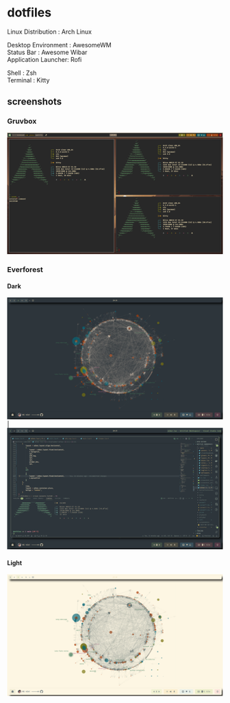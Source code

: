 # dotfiles
Linux Distribution  : Arch Linux

Desktop Environment : AwesomeWM<br/>
Status Bar          : Awesome Wibar<br/>
Application Launcher: Rofi<br/>

Shell               : Zsh<br/>
Terminal            : Kitty

## screenshots
### Gruvbox
![desktop](https://github.com/anant-357/dotfiles/blob/main/screenshots/2023-06-10-152948_1920x1080_scrot.png?raw=true)

### Everforest
#### Dark
![desktop](https://github.com/anant-357/dotfiles/blob/main/screenshots/Everforest_Desktop.png?raw=true) | ![code](https://github.com/anant-357/dotfiles/blob/main/screenshots/Everforest_Code.png?raw=true)
#### Light
![desktop](https://github.com/anant-357/dotfiles/blob/main/screenshots/Everforest_Light_Desktop.png?raw=true)


